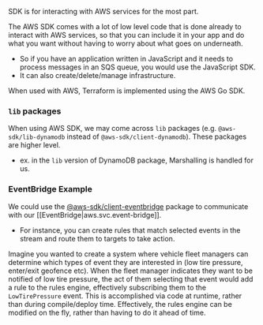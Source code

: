
SDK is for interacting with AWS services for the most part.

The AWS SDK comes with a lot of low level code that is done already to interact with AWS services, so that you can include it in your app and do what you want without having to worry about what goes on underneath.
- So if you have an application written in JavaScript and it needs to process messages in an SQS queue, you would use the JavaScript SDK.
- It can also create/delete/manage infrastructure.

When used with AWS, Terraform is implemented using the AWS Go SDK.

### `lib` packages
When using AWS SDK, we may come across `lib` packages (e.g. `@aws-sdk/lib-dynamodb` instead of `@aws-sdk/client-dynamodb`). These packages are higher level.
- ex. in the `lib` version of DynamoDB package, Marshalling is handled for us.

### EventBridge Example
We could use the [@aws-sdk/client-eventbridge](https://docs.aws.amazon.com/AWSJavaScriptSDK/v3/latest/clients/client-eventbridge/index.html#aws-sdkclient-eventbridge) package to communicate with our [[EventBridge|aws.svc.event-bridge]].
- For instance, you can create rules that match selected events in the stream and route them to targets to take action.

Imagine you wanted to create a system where vehicle fleet managers can determine which types of event they are interested in (low tire pressure, enter/exit geofence etc). When the fleet manager indicates they want to be notified of low tire pressure, the act of them selecting that event would add a rule to the rules engine, effectively subscribing them to the `LowTirePressure` event. This is accomplished via code at runtime, rather than during compile/deploy time. Effectively, the rules engine can be modified on the fly, rather than having to do it ahead of time.
